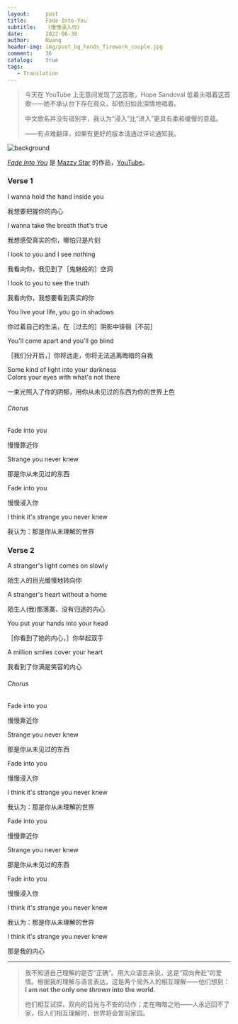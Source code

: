 ```yaml
---
layout:     post
title:      Fade-Into-You
subtitle:   《慢慢浸入你》
date:       2022-06-30
author:     Huang
header-img: img/post_bg_hands_firework_couple.jpg
comment:    36
catalog:    true
tags:
   - Translation
---
```


> 今天在 YouTube 上无意间发现了这首歌，Hope Sandoval 低着头唱着这首歌——她不承认台下存在观众，却依旧如此深情地唱着。
>
> 中文歌名并没有错别字，我认为“浸入”比“进入”更具有柔和缓慢的意蕴。
>
> ——有点难翻译，如果有更好的版本请通过评论通知我。

![background](https://huang-feiyu.github.io/img/post_bg_hands_firework_couple.jpg)

[*Fade Into You*](https://genius.com/Mazzy-star-fade-into-you-lyrics) 是 [Mazzy Star](https://www.facebook.com/MazzyStarOfficial/) 的作品，[YouTube](https://www.youtube.com/watch?v=o4m5jQy5A2U)。

### Verse 1

I wanna hold the hand inside you

我想要把握你的内心

I wanna take the breath that's true

我想感受真实的你，哪怕只是片刻

I look to you and I see nothing

我看向你，我见到了［鬼魅般的］空洞

I look to you to see the truth

我看向你，我想要看到真实的你

You live your life, you go in shadows

你过着自己的生活，在［过去的］阴影中徘徊［不前］

You'll come apart and you'll go blind

［我们分开后，］你将远走，你将无法逃离晦暗的自我

Some kind of light into your darkness<br/>Colors your eyes with what's not there

一束光照入了你的阴郁，用你从未见过的东西为你的世界上色

###### Chorus

Fade into you

慢慢靠近你

Strange you never knew

那是你从未见过的东西

Fade into you

慢慢浸入你

I think it's strange you never knew

我认为：那是你从未理解的世界

### Verse 2

A stranger's light comes on slowly

陌生人的目光缓慢地转向你

A stranger's heart without a home

陌生人(我)那落寞、没有归途的内心

You put your hands into your head

［你看到了她的内心，］你举起双手

A million smiles cover your heart

我看到了你满是笑容的内心

###### Chorus

Fade into you

慢慢靠近你

Strange you never knew

那是你从未见过的东西

Fade into you

慢慢浸入你

I think it's strange you never knew

我认为：那是你从未理解的世界

Fade into you

慢慢靠近你

Strange you never knew

那是你从未见过的东西

Fade into you

慢慢浸入你

I think it's strange you never knew

我认为：那是你从未理解的世界

I think it's strange you never knew

那是我的内心

---

> 我不知道自己理解的是否“正确”。用大众语言来说，这是“双向奔赴”的爱情。根据我的理解与语言表达，这是两个局外人的相互理解——他们想到：**I am not the only one *thrown* into the world.**
>
> 他们相互试探，双向的目光与不安的动作；走在晦暗之地——人永远回不了家，但人们相互理解时，世界将会暂同家园。
